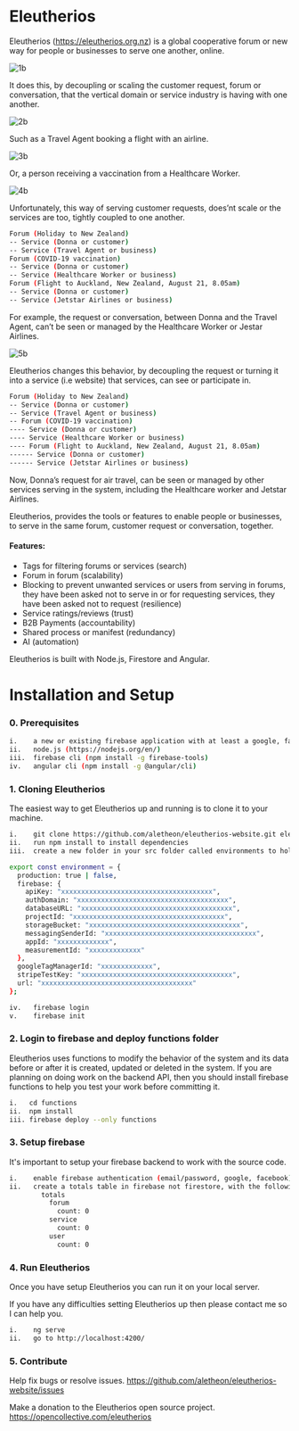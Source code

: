 # Eleutherios

Eleutherios (https://eleutherios.org.nz) is a global cooperative forum or new way for people or businesses to serve one another, online.

![1b](./src/assets/1b.jpg)

It does this, by decoupling or scaling the customer request, forum or conversation, that the vertical domain or service industry is having with one another.

![2b](./src/assets/2b.jpg)

Such as a Travel Agent booking a flight with an airline.

![3b](./src/assets/3b.jpg)

Or, a person receiving a vaccination from a Healthcare Worker.

![4b](./src/assets/4b.jpg)

Unfortunately, this way of serving customer requests, does’nt scale or the services are too, tightly coupled to one another.

```bash
Forum (Holiday to New Zealand)
-- Service (Donna or customer)
-- Service (Travel Agent or business)
Forum (COVID-19 vaccination)
-- Service (Donna or customer)
-- Service (Healthcare Worker or business)
Forum (Flight to Auckland, New Zealand, August 21, 8.05am)
-- Service (Donna or customer)
-- Service (Jetstar Airlines or business)
```

For example, the request or conversation, between Donna and the Travel Agent, can’t be seen or managed by the Healthcare Worker or Jestar Airlines.

![5b](./src/assets/5b.jpg)

Eleutherios changes this behavior, by decoupling the request or turning it into a service (i.e website) that services, can see or participate in.

```bash
Forum (Holiday to New Zealand)
-- Service (Donna or customer)
-- Service (Travel Agent or business)
-- Forum (COVID-19 vaccination)
---- Service (Donna or customer)
---- Service (Healthcare Worker or business)
---- Forum (Flight to Auckland, New Zealand, August 21, 8.05am)
------ Service (Donna or customer)
------ Service (Jetstar Airlines or business)
```

Now, Donna’s request for air travel, can be seen or managed by other services serving in the system, including the Healthcare worker and Jetstar Airlines.

Eleutherios, provides the tools or features to enable people or businesses, to serve in the same forum, customer request or conversation, together.

#### Features:

* Tags for filtering forums or services (search)
* Forum in forum (scalability)
* Blocking to prevent unwanted services or users from serving in forums, they have been asked not to serve in or for requesting services, they have been asked not to request (resilience)
* Service ratings/reviews (trust)
* B2B Payments (accountability)
* Shared process or manifest (redundancy)
* AI (automation)

Eleutherios is built with Node.js, Firestore and Angular.

# Installation and Setup

### 0. Prerequisites

```bash
i.    a new or existing firebase application with at least a google, facebook or email passwordless provider
ii.   node.js (https://nodejs.org/en/)
iii.  firebase cli (npm install -g firebase-tools)
iv.   angular cli (npm install -g @angular/cli)
```

### 1. Cloning Eleutherios

The easiest way to get Eleutherios up and running is to clone it to your machine.

```bash
i.    git clone https://github.com/aletheon/eleutherios-website.git eleutherios-website
ii.   run npm install to install dependencies
iii.  create a new folder in your src folder called environments to hold your environment (environment.prod.ts and environment.ts) variables:
```

```bash
export const environment = {
  production: true | false,
  firebase: {
    apiKey: "xxxxxxxxxxxxxxxxxxxxxxxxxxxxxxxxxxxxxx",
    authDomain: "xxxxxxxxxxxxxxxxxxxxxxxxxxxxxxxxxxxxxx",
    databaseURL: "xxxxxxxxxxxxxxxxxxxxxxxxxxxxxxxxxxxxxx",
    projectId: "xxxxxxxxxxxxxxxxxxxxxxxxxxxxxxxxxxxxxx",
    storageBucket: "xxxxxxxxxxxxxxxxxxxxxxxxxxxxxxxxxxxxxx",
    messagingSenderId: "xxxxxxxxxxxxxxxxxxxxxxxxxxxxxxxxxxxxxx",
    appId: "xxxxxxxxxxxxx",
    measurementId: "xxxxxxxxxxxxx"
  },
  googleTagManagerId: "xxxxxxxxxxxxx",
  stripeTestKey: "xxxxxxxxxxxxxxxxxxxxxxxxxxxxxxxxxxxxxx",
  url: "xxxxxxxxxxxxxxxxxxxxxxxxxxxxxxxxxxxxxx"
};
```
```bash
iv.   firebase login
v.    firebase init
```

### 2. Login to firebase and deploy functions folder

Eleutherios uses functions to modify the behavior of the system and its data before or after it is created, updated or deleted in the system.  If you are planning on doing work on the backend API, then you should install firebase functions to help you test your work before committing it.

```bash
i.   cd functions
ii.  npm install
iii. firebase deploy --only functions
```

### 3. Setup firebase

It's important to setup your firebase backend to work with the source code.

```bash
i.    enable firebase authentication (email/password, google, facebook)
ii.   create a totals table in firebase not firestore, with the following default structure:
        totals
          forum
            count: 0
          service
            count: 0
          user
            count: 0
```

### 4. Run Eleutherios

Once you have setup Eleutherios you can run it on your local server.

If you have any difficulties setting Eleutherios up then please contact me so I can help you.

```bash
i.    ng serve
ii.   go to http://localhost:4200/
```

### 5. Contribute

Help fix bugs or resolve issues.
https://github.com/aletheon/eleutherios-website/issues

Make a donation to the Eleutherios open source project.
https://opencollective.com/eleutherios
